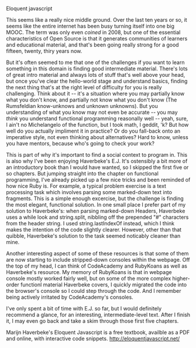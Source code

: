Eloquent javascript

This seems like a really nice middle ground. Over the last ten years or so, it seems like the entire internet has been busy turning itself into one big MOOC. The term was only even *coined* in 2008, but one of the essential characteristics of Open Source is that it generates communities of learners and educational material, and that's been going really strong for a good fifteen, twenty, thiry years now. 

But it's often seemed to me that one of the challenges if you want to learn something in this domain is finding good intermediate material. There's lots of great intro material and always lots of stuff that's well above your head, but once you've clear the hello-world stage and understand basics, finding the next thing that's at the right level of difficulty for you is really challenging. Think about it -- it's a situation where you may partially know what you don't know, and partially not know what you don't know (The Rumsfeldian know-unknows and unknown unknowns). But you understanding of what you know may not even be accurate -- you may *think* you understand functional programming reasonally well -- yeah, sure, I ain't no Michelangelo of the function, but I took math, I geddit, 'k? But how well do you actually impliment it in practice? Or do you fall-back onto an imperative style, not even thinking about alternatives? Hard to know, unless you have mentors, because who's going to check your work? 

This is part of why it's important to find a social context to program in. This is also why I've been enjoying Haverbeke's E.J. It's ostensibly a bit more of an introductory book than I would have wanted, so I skipped the first five or so chapters. But jumping straight into the chapter on functional programming, I've already picked up a few nice tricks and been reminded of how nice Ruby is. For example, a typical problem exercise is a text processing task which involves parsing some marked-down text into fragments. This is a simple enough excercise, but the challenge is finding the most elegant, functional solution. In one small place I prefer part of my solution to Haverbeke's: when parsing marked-down Headers, Haverbeke uses a while look and string.split, nibbling off the prepended "#" characters from the header string. I used string.lastIndexOf instead, which I think makes the intention of the code slightly clearer. However, other than that quibble, Haverbeke's solution to the task seemed noticably cleaner than mine. 

Another interesting aspect of some of these resources is that some of them are now starting to include stripped-down consoles within the webpage. Off the top of my head, I can think of CodeAcademy and RubyKoans as well as Haverbeke's resource. My memory of RubyKoans is that in webpage console mostly worked fairly well, but on some of the more complex higher-order functionl material Haverbeke covers, I quickly migrated the code into the browser's console so I could step through the code. And I remember being actively irritated by CodeAcademy's consoles.

I've only spent a bit of time with E.J. so far, but I would definitely recommend a glance, for an interesting, intermediate-level text. After I finish it, I may even go back and take a skim through those first five chapters.  

Marijn Haverbeke's Eloquent Javascript is a free textbook, availble as a PDF and online, with interactive code snippets.
http://eloquentjavascript.net/